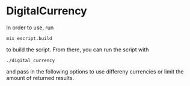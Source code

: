 # DigitalCurrency

In order to use, run 
```
mix escript.build
```
to build the script.  From there, you can run the script with 
```
./digital_currency
```
and pass in the following options to use differeny currencies or limit the amount of returned results.
